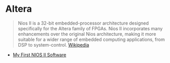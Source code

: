# Altera


> Nios II is a 32-bit embedded-processor architecture designed specifically for the Altera family of FPGAs. Nios II incorporates many enhancements over the original Nios architecture, making it more suitable for a wider range of embedded computing applications, from DSP to system-control. [Wikipedia](https://en.wikipedia.org/wiki/Nios_II)

 - [My First NIOS II Software](https://www.altera.com/content/dam/altera-www/global/en_US/pdfs/literature/tt/tt_my_first_nios_sw.pdf)